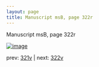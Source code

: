 ```yaml
---
layout: page
title: Manuscript msB, page 322r
---
```


Manuscript msB, page 322r

[![image](http://www.homermultitext.org/iipsrv?OBJ=IIP,1.0&FIF=/project/homer/pyramidal/deepzoom/hmt/vbbifolio/pending/vb_321v_322r.tif&WID=100&CVT=JPEG)](http://www.homermultitext.org/ict2/?urn=urn:cite2:hmt:vbbifolio.pending:vb_321v_322r)

prev:  [321v](../321v) | next:  [322v](../322v)

